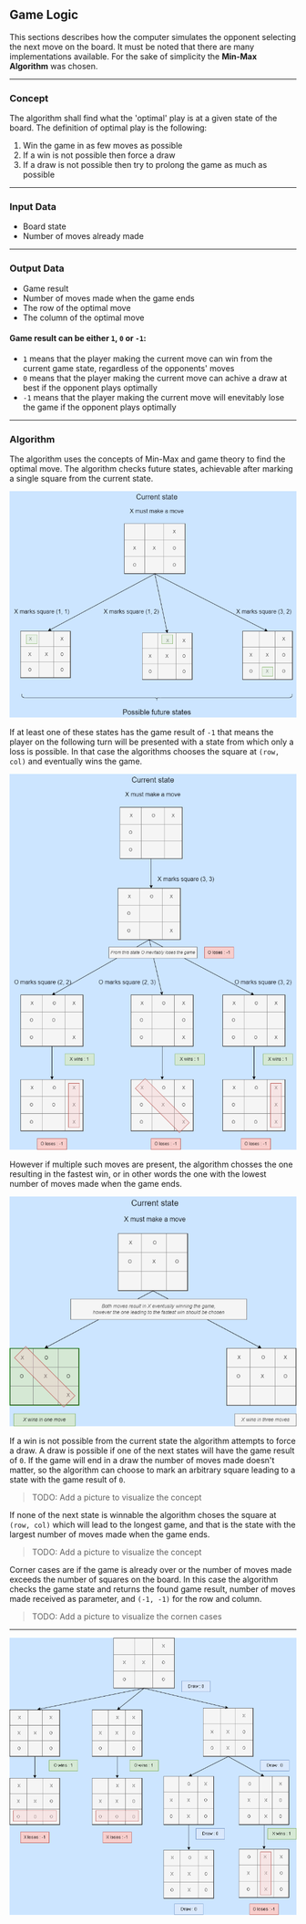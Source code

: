 ## Game Logic

This sections describes how the computer simulates the opponent selecting the next move on the board. It must be 
noted that there are many implementations available. For the sake of simplicity the **Min-Max 
Algorithm** was chosen.

_________________________________________________________________________________________________
### Concept

The algorithm shall find what the 'optimal' play is at a given state of the board.
The definition of optimal play is the following:

1. Win the game in as few moves as possible
2. If a win is not possible then force a draw
3. If a draw is not possible then try to prolong the game as much as possible

_________________________________________________________________________________________________
### Input Data

- Board state
- Number of moves already made

_________________________________________________________________________________________________
### Output Data

- Game result
- Number of moves made when the game ends
- The row of the optimal move
- The column of the optimal move

#### Game result can be either `1`, `0` or `-1`:
* `1` means that the player making the current move can win from the current game state,
regardless of the opponents' moves
* `0` means that the player making the current move can achive a draw at best if the opponent
plays optimally
* `-1` means that the player making the current move will enevitably lose the game if the
opponent plays optimally

_________________________________________________________________________________________________
### Algorithm

The algorithm uses the concepts of Min-Max and game theory to find the optimal move. The 
algorithm checks future states, achievable after marking a single square from the current state. 

![TicTacToe Diagram 1](https://github.com/dimitarnn/PythonTicTacToe/blob/master/Doc/TicTacToe_algorithm_diagram_1.png)

If at least one of these states has the game result of `-1` that means the player on the 
following turn will be presented with a state from which only a loss is possible. In that case 
the algorithms chooses the square at `(row, col)` and eventually wins the game.

![TicTacToe Diagram 2](https://github.com/dimitarnn/PythonTicTacToe/blob/master/Doc/TicTacToe_algorithm_diagram_2.png)

However if multiple such moves are present, the algorithm chosses the one resulting in the 
fastest win, or in other words the one with the lowest number of moves made when the game ends.

![TicTacToe Diagram 2](https://github.com/dimitarnn/PythonTicTacToe/blob/master/Doc/TicTacToe_algorithm_diagram_3.png)

If a win is not possible from the current state the algorithm attempts to force a draw. A draw 
is possible if one of the next states will have the game result of `0`. If the game will 
end in a draw the number of moves made doesn't matter, so the algorithm can choose to mark 
an arbitrary square leading to a state with the game result of `0`.

> TODO: Add a picture to visualize the concept

If none of the next state is winnable the algorithm choses the square at `(row, col)` which will 
lead to the longest game, and that is the state with the largest number of moves made when the game
ends.

> TODO: Add a picture to visualize the concept

Corner cases are if the game is already over or the number of moves made exceeds the number of 
squares on the board. In this case the algorithm checks the game state and returns the found 
game result, number of moves made received as parameter, and `(-1, -1)` for the row and column.

> TODO: Add a picture to visualize the cornen cases

_________________________________________________________________________________________________
![TicTacToe diagram](https://github.com/dimitarnn/PythonTicTacToe/blob/master/Doc/TicTacToe_possibility_tree_png.png)
